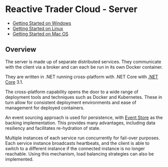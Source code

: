 # Reactive Trader Cloud - Server

- [Getting Started on Windows](./setup/windows-setup.md)
- [Getting Started on Linux](./setup/linux-setup.md)
- [Getting Started on Mac OS](./setup/macos-setup.md)

## Overview

The server is made up of separate distributed services. They communicate with the client via a broker and can each be run in its own Docker container.

They are written in .NET running cross-platform with .NET Core with [.NET Core](https://github.com/dotnet/corefx/blob/master/Documentation/architecture/net-core-applications.md) 3.1.

The cross-platform capability opens the door to a wide range of deployment tools and techniques such as Docker and Kubernetes. These in turn allow for consistent deployment environments and ease of management for deployed containers.

An event sourcing approach is used for persistence, with [Event Store](https://geteventstore.com/) as the backing implementation. This provides many advantages, including data resiliency and facilitates re-hydration of state.

Multiple instances of each service run concurrently for fail-over purposes. Each service instance broadcasts heartbeats, and the client is able to switch to a different instance if the connected instance is no longer reachable. Using this mechanism, load balancing strategies can also be implemented.
